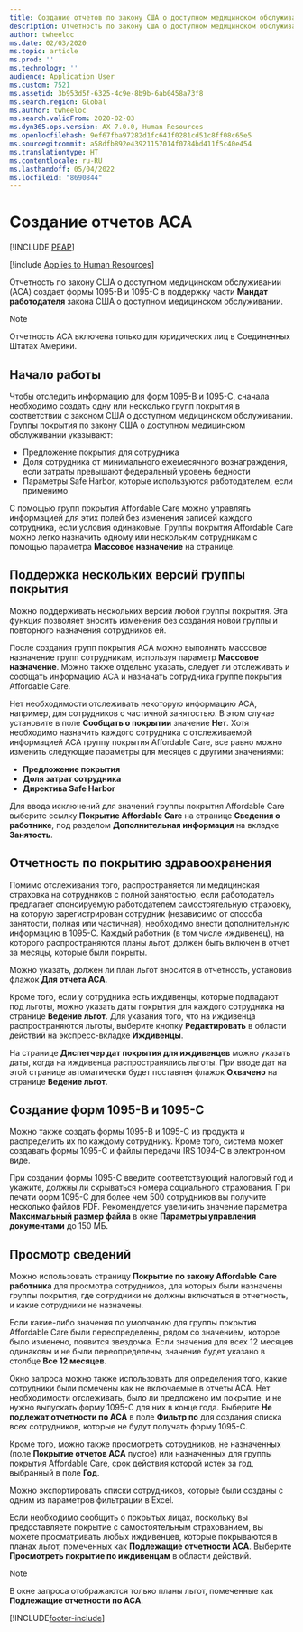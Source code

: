 ```yaml
---
title: Создание отчетов по закону США о доступном медицинском обслуживании (ACA)
description: Отчетность по закону США о доступном медицинском обслуживании (ACA) создает формы 1095-B и 1095-C в поддержку части **Мандат работодателя** закона США о доступном медицинском обслуживании.
author: twheeloc
ms.date: 02/03/2020
ms.topic: article
ms.prod: ''
ms.technology: ''
audience: Application User
ms.custom: 7521
ms.assetid: 3b953d5f-6325-4c9e-8b9b-6ab0458a73f8
ms.search.region: Global
ms.author: twheeloc
ms.search.validFrom: 2020-02-03
ms.dyn365.ops.version: AX 7.0.0, Human Resources
ms.openlocfilehash: 9ef67fba97282d1fc641f0281cd51c8ff08c65e5
ms.sourcegitcommit: a58dfb892e43921157014f0784bd411f5c40e454
ms.translationtype: HT
ms.contentlocale: ru-RU
ms.lasthandoff: 05/04/2022
ms.locfileid: "8690844"
---
```

# <a name="generate-aca-reports"></a>Создание отчетов ACA


[!INCLUDE [PEAP](../includes/peap-1.md)]

[!include [Applies to Human Resources](../includes/applies-to-hr.md)]

Отчетность по закону США о доступном медицинском обслуживании (ACA) создает формы 1095-B и 1095-C в поддержку части **Мандат работодателя** закона США о доступном медицинском обслуживании.

> [!NOTE]
> Отчетность ACA включена только для юридических лиц в Соединенных Штатах Америки.

## <a name="getting-started"></a>Начало работы

Чтобы отследить информацию для форм 1095-B и 1095-C, сначала необходимо создать одну или несколько групп покрытия в соответствии с законом США о доступном медицинском обслуживании. Группы покрытия по закону США о доступном медицинском обслуживании указывают:

- Предложение покрытия для сотрудника
- Доля сотрудника от минимального ежемесячного вознаграждения, если затраты превышают федеральный уровень бедности
- Параметры Safe Harbor, которые используются работодателем, если применимо

С помощью групп покрытия Affordable Care можно управлять информацией для этих полей без изменения записей каждого сотрудника, если условия одинаковые. Группы покрытия Affordable Care можно легко назначить одному или нескольким сотрудникам с помощью параметра **Массовое назначение** на странице.

## <a name="maintaining-multiple-versions-of-a-coverage-group"></a>Поддержка нескольких версий группы покрытия

Можно поддерживать нескольких версий любой группы покрытия. Эта функция позволяет вносить изменения без создания новой группы и повторного назначения сотрудников ей. 

После создания групп покрытия ACA можно выполнить массовое назначение групп сотрудникам, используя параметр **Массовое назначение**. Можно также отдельно указать, следует ли отслеживать и сообщать информацию ACA и назначать сотрудника группе покрытия Affordable Care.

Нет необходимости отслеживать некоторую информацию ACA, например, для сотрудников с частичной занятостью. В этом случае установите в поле **Сообщать о покрытии** значение **Нет**. Хотя необходимо назначить каждого сотрудника с отслеживаемой информацией ACA группу покрытия Affordable Care, все равно можно изменить следующие параметры для месяцев с другими значениями:

- **Предложение покрытия**
- **Доля затрат сотрудника**
- **Директива Safe Harbor**

Для ввода исключений для значений группы покрытия Affordable Care выберите ссылку **Покрытие Affordable Care** на странице **Сведения о работнике**, под разделом **Дополнительная информация** на вкладке **Занятость**.

## <a name="reporting-health-care-coverage"></a>Отчетность по покрытию здравоохранения

Помимо отслеживания того, распространяется ли медицинская страховка на сотрудников с полной занятостью, если работодатель предлагает спонсируемую работодателем самостоятельную страховку, на которую зарегистрирован сотрудник (независимо от способа занятости, полная или частичная), необходимо внести дополнительную информацию в 1095-C. Каждый работник (в том числе иждивенец), на которого распространяются планы льгот, должен быть включен в отчет за месяцы, которые были покрыты. 

Можно указать, должен ли план льгот вносится в отчетность, установив флажок **Для отчета ACA**.

Кроме того, если у сотрудника есть иждивенцы, которые подпадают под льготы, можно указать даты покрытия для каждого сотрудника на странице **Ведение льгот**. Для указания того, что на иждивенца распространяются льготы, выберите кнопку **Редактировать** в области действий на экспресс-вкладке **Иждивенцы**.

На странице **Диспетчер дат покрытия для иждивенцев** можно указать даты, когда на иждивенца распространялись льготы. При вводе дат на этой странице автоматически будет поставлен флажок **Охвачено** на странице **Ведение льгот**.

## <a name="generate-1095-b-and-1095-c-forms"></a>Создание форм 1095-B и 1095-C

Можно также создать формы 1095-B и 1095-C из продукта и распределить их по каждому сотруднику. Кроме того, система может создавать формы 1095-C и файлы передачи IRS 1094-C в электронном виде.  

При создании формы 1095-C введите соответствующий налоговый год и укажите, должны ли скрываться номера социального страхования. При печати форм 1095-C для более чем 500 сотрудников вы получите несколько файлов PDF. Рекомендуется увеличить значение параметра **Максимальный размер файла** в окне **Параметры управления документами** до 150 МБ.

## <a name="viewing-information"></a>Просмотр сведений

Можно использовать страницу **Покрытие по закону Affordable Care работника** для просмотра сотрудников, для которых были назначены группы покрытия, где сотрудники не должны включаться в отчетность, и какие сотрудники не назначены.

Если какие-либо значения по умолчанию для группы покрытия Affordable Care были переопределены, рядом со значением, которое было изменено, появится звездочка. Если значения для всех 12 месяцев одинаковы и не были переопределены, значение будет указано в столбце **Все 12 месяцев**.

Окно запроса можно также использовать для определения того, какие сотрудники были помечены как не включаемые в отчеты ACA. Нет необходимости отслеживать, было ли предложено им покрытие, и не нужно выпускать форму 1095-C для них в конце года. Выберите **Не подлежат отчетности по ACA** в поле **Фильтр по** для создания списка всех сотрудников, которые не будут получать форму 1095-C.

Кроме того, можно также просмотреть сотрудников, не назначенных (поле **Покрытие отчетов ACA** пустое) или назначенных для группы покрытия Affordable Care, срок действия которой истек за год, выбранный в поле **Год**.

Можно экспортировать списки сотрудников, которые были созданы с одним из параметров фильтрации в Excel.

Если необходимо сообщить о покрытых лицах, поскольку вы предоставляете покрытие с самостоятельным страхованием, вы можете просматривать любых иждивенцев, которые покрываются в планах льгот, помеченных как **Подлежащие отчетности ACA**. Выберите **Просмотреть покрытие по иждивенцам** в области действий.

> [!NOTE]
> В окне запроса отображаются только планы льгот, помеченные как **Подлежащие отчетности по ACA**.


[!INCLUDE[footer-include](../includes/footer-banner.md)]
